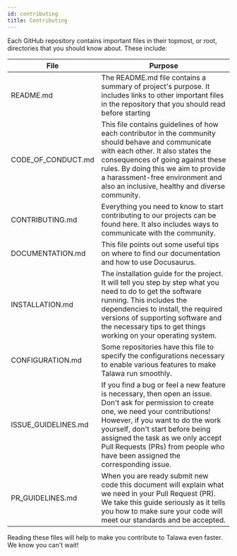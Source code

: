 ```yaml
---
id: contributing
title: Contributing
---
```


Each GitHub repository contains important files in their topmost, or root, directories that you should know about. These include:

| File                | Purpose                                                                                                                                                                                                                                                                                                                                  |
| ------------------- | ---------------------------------------------------------------------------------------------------------------------------------------------------------------------------------------------------------------------------------------------------------------------------------------------------------------------------------------- |
| README.md           | The README.md file contains a summary of project's purpose. It includes links to other important files in the repository that you should read before starting                                                                                                                                                                            |
| CODE_OF_CONDUCT.md  | This file contains guidelines of how each contributor in the community should behave and communicate with each other. It also states the consequences of going against these rules. By doing this we aim to provide a harassment-free environment and also an inclusive, healthy and diverse community.                                  |
| CONTRIBUTING.md     | Everything you need to know to start contributing to our projects can be found here. It also includes ways to communicate with the community.                                                                                                                                                                                            |
| DOCUMENTATION.md    | This file points out some useful tips on where to find our documentation and how to use Docusaurus.                                                                                                                                                                                                                                      |
| INSTALLATION.md     | The installation guide for the project. It will tell you step by step what you need to do to get the software running. This includes the dependencies to install, the required versions of supporting software and the necessary tips to get things working on your operating system.                                                    |
| CONFIGURATION.md    | Some repositories have this file to specify the configurations necessary to enable various features to make Talawa run smoothly.                                                                                                                                                                                                         |
| ISSUE_GUIDELINES.md | If you find a bug or feel a new feature is necessary, then open an issue. Don't ask for permission to create one, we need your contributions! However, if you want to do the work yourself, don't start before being assigned the task as we only accept Pull Requests (PRs) from people who have been assigned the corresponding issue. |
| PR_GUIDELINES.md    | When you are ready submit new code this document will explain what we need in your Pull Request (PR). We take this guide seriously as it tells you how to make sure your code will meet our standards and be accepted.                                                                                                                   |

Reading these files will help to make you contribute to Talawa even faster. We know you can't wait!
